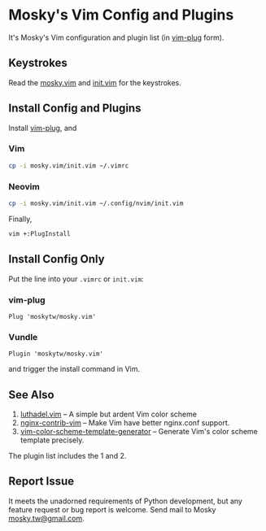 # Mosky's Vim Config and Plugins

It's Mosky's Vim configuration and plugin list (in
[vim-plug](https://github.com/junegunn/vim-plug) form).


## Keystrokes

Read the
[mosky.vim](https://github.com/moskytw/mosky.vim/blob/nvim/plugin/mosky.vim) and
[init.vim](https://github.com/moskytw/mosky.vim/blob/nvim/init.vim) for the
keystrokes.


## Install Config and Plugins

Install [vim-plug](https://github.com/junegunn/vim-plug), and

### Vim

```bash
cp -i mosky.vim/init.vim ~/.vimrc
```

### Neovim

```bash
cp -i mosky.vim/init.vim ~/.config/nvim/init.vim
```

Finally,

```bash
vim +:PlugInstall
```


## Install Config Only

Put the line into your `.vimrc` or `init.vim`:

### vim-plug

```vim
Plug 'moskytw/mosky.vim'
```

### Vundle

```vim
Plugin 'moskytw/mosky.vim'
```

and trigger the install command in Vim.


## See Also

1. [luthadel.vim](https://github.com/moskytw/luthadel.vim) – A simple but ardent
   Vim color scheme
2. [nginx-contrib-vim](https://github.com/moskytw/nginx-contrib-vim) – Make Vim
   have better nginx.conf support.
3. [vim-color-scheme-template-generator](https://github.com/moskytw/vim-color-scheme-template-generator) – Generate Vim's color scheme template precisely.

The plugin list includes the 1 and 2.


## Report Issue

It meets the unadorned requirements of Python development, but any feature
request or bug report is welcome. Send mail to Mosky mosky.tw@gmail.com.
